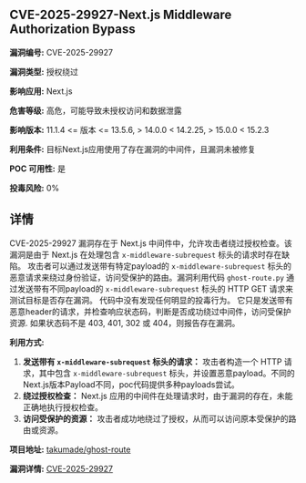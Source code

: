 ## CVE-2025-29927-Next.js Middleware Authorization Bypass

**漏洞编号:** CVE-2025-29927

**漏洞类型:** 授权绕过

**影响应用:** Next.js

**危害等级:** 高危，可能导致未授权访问和数据泄露

**影响版本:** 11.1.4 <= 版本 <= 13.5.6, > 14.0.0 < 14.2.25, > 15.0.0 < 15.2.3

**利用条件:** 目标Next.js应用使用了存在漏洞的中间件，且漏洞未被修复

**POC 可用性:** 是

**投毒风险:** 0%

## 详情

CVE-2025-29927 漏洞存在于 Next.js 中间件中，允许攻击者绕过授权检查。该漏洞是由于 Next.js 在处理包含 `x-middleware-subrequest` 标头的请求时存在缺陷。 攻击者可以通过发送带有特定payload的 `x-middleware-subrequest` 标头的恶意请求来绕过身份验证，访问受保护的路由。漏洞利用代码 `ghost-route.py` 通过发送带有不同payload的 `x-middleware-subrequest` 标头的 HTTP GET 请求来测试目标是否存在漏洞。 代码中没有发现任何明显的投毒行为。 它只是发送带有恶意header的请求，并检查响应状态码，判断是否成功绕过中间件，访问受保护资源.  如果状态码不是 403, 401, 302 或 404，则报告存在漏洞。 

**利用方式:**
1.  **发送带有 `x-middleware-subrequest` 标头的请求：** 攻击者构造一个 HTTP 请求，其中包含 `x-middleware-subrequest` 标头，并设置恶意payload。不同的Next.js版本Payload不同，poc代码提供多种payloads尝试。
2.  **绕过授权检查：** Next.js 应用的中间件在处理请求时，由于漏洞的存在，未能正确地执行授权检查。
3.  **访问受保护的资源：** 攻击者成功地绕过了授权，从而可以访问原本受保护的路由或资源。

**项目地址:** [takumade/ghost-route](https://github.com/takumade/ghost-route)

**漏洞详情:** [CVE-2025-29927](https://nvd.nist.gov/vuln/detail/CVE-2025-29927)